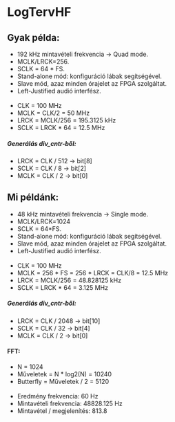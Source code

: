 
# LogTervHF

## Gyak példa:
- 192 kHz mintavételi frekvencia → Quad mode.
- MCLK/LRCK=256.
- SCLK = 64 * FS.
- Stand-alone mód: konfiguráció lábak segítségével.
- Slave mód, azaz minden órajelet az FPGA szolgáltat.
- Left-Justified audió interfész.
<br/></br>
- CLK = 100 MHz
- MCLK = CLK/2 = 50 MHz
- LRCK = MCLK/256 = 195.3125 kHz
- SCLK = LRCK * 64 = 12.5 MHz
##### Generálás div_cntr-ből:
- LRCK = CLK / 512 → bit[8]
- SCLK = CLK / 8 → bit[2]
- MCLK = CLK / 2 → bit[0]
## Mi példánk:
- 48 kHz mintavételi frekvencia → Single mode.
- MCLK/LRCK=1024
- SCLK = 64*FS.
- Stand-alone mód: konfiguráció lábak segítségével.
- Slave mód, azaz minden órajelet az FPGA szolgáltat.
- Left-Justified audió interfész.
<br/></br>
- CLK = 100 MHz
- MCLK = 256 * FS = 256 * LRCK = CLK/8 = 12.5 MHz
- LRCK = MCLK/256 = 48.828125 kHz
- SCLK = LRCK * 64 = 3.125 MHz
##### Generálás div_cntr-ből:
- LRCK = CLK / 2048 → bit[10]
- SCLK = CLK / 32 → bit[4]
- MCLK = CLK / 2 → bit[0]
#### FFT:
- N = 1024
- Műveletek = N * log2(N) = 10240
- Butterfly = Műveletek / 2 = 5120
<br/></br>
- Eredmény frekvencia:			60 Hz
- Mintavételi frekvencia:		48828.125 Hz
- Mintavétel / megjelenítés:	813.8